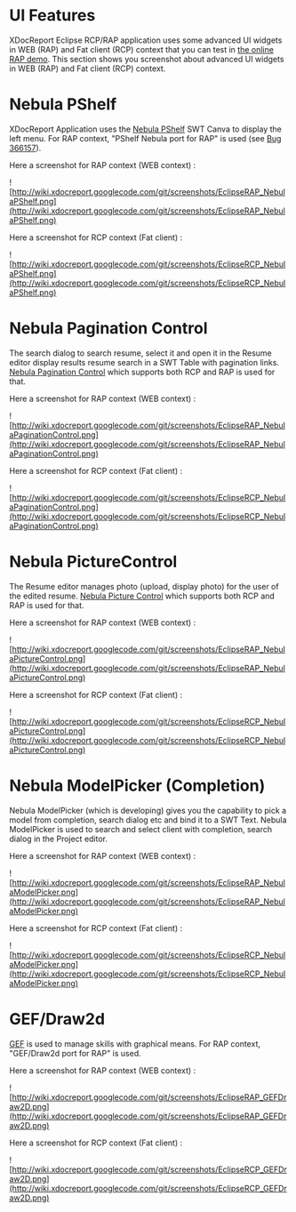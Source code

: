 # UI Features #

XDocReport Eclipse RCP/RAP application uses some advanced UI widgets in WEB (RAP) and Fat client (RCP) context that you can test in [the online RAP demo](http://xdocreport-rap.opensagres.cloudbees.net/xdocreport?startup=fr.opensagres.xdocreport.eclipse.ui.application). This section shows you screenshot about advanced UI widgets in WEB (RAP) and Fat client (RCP) context.

# Nebula PShelf #

XDocReport Application uses the [Nebula PShelf](http://www.eclipse.org/nebula/widgets/pshelf/pshelf.php) SWT Canva to display the left menu. For RAP context, "PShelf Nebula port for RAP" is used (see [Bug 366157](https://bugs.eclipse.org/bugs/show_bug.cgi?id=366157)).

Here a screenshot for RAP context (WEB context) :

![http://wiki.xdocreport.googlecode.com/git/screenshots/EclipseRAP_NebulaPShelf.png](http://wiki.xdocreport.googlecode.com/git/screenshots/EclipseRAP_NebulaPShelf.png)

Here a screenshot for RCP context (Fat client) :

![http://wiki.xdocreport.googlecode.com/git/screenshots/EclipseRCP_NebulaPShelf.png](http://wiki.xdocreport.googlecode.com/git/screenshots/EclipseRCP_NebulaPShelf.png)

# Nebula Pagination Control #

The search dialog to search resume, select it and open it in the Resume editor display results resume search in a SWT Table with pagination links. [Nebula Pagination Control](http://angelozerr.wordpress.com/2012/01/06/nebula_pagination/) which supports both RCP and RAP is used for that.

Here a screenshot for RAP context (WEB context) :

![http://wiki.xdocreport.googlecode.com/git/screenshots/EclipseRAP_NebulaPaginationControl.png](http://wiki.xdocreport.googlecode.com/git/screenshots/EclipseRAP_NebulaPaginationControl.png)

Here a screenshot for RCP context (Fat client) :

![http://wiki.xdocreport.googlecode.com/git/screenshots/EclipseRCP_NebulaPaginationControl.png](http://wiki.xdocreport.googlecode.com/git/screenshots/EclipseRCP_NebulaPaginationControl.png)

# Nebula PictureControl #

The Resume editor manages photo (upload, display photo) for the user of the edited resume. [Nebula Picture Control](http://angelozerr.wordpress.com/2012/01/06/nebula_picture/) which supports both RCP and RAP is used for that.

Here a screenshot for RAP context (WEB context) :

![http://wiki.xdocreport.googlecode.com/git/screenshots/EclipseRAP_NebulaPictureControl.png](http://wiki.xdocreport.googlecode.com/git/screenshots/EclipseRAP_NebulaPictureControl.png)

Here a screenshot for RCP context (Fat client) :

![http://wiki.xdocreport.googlecode.com/git/screenshots/EclipseRCP_NebulaPictureControl.png](http://wiki.xdocreport.googlecode.com/git/screenshots/EclipseRCP_NebulaPictureControl.png)

# Nebula ModelPicker (Completion) #

Nebula ModelPicker (which is developing) gives you the capability to pick a model from completion, search dialog etc and bind it to a SWT Text. Nebula ModelPicker is used to search and select client with completion, search dialog in the Project editor.

Here a screenshot for RAP context (WEB context) :

![http://wiki.xdocreport.googlecode.com/git/screenshots/EclipseRAP_NebulaModelPicker.png](http://wiki.xdocreport.googlecode.com/git/screenshots/EclipseRAP_NebulaModelPicker.png)

Here a screenshot for RCP context (Fat client) :

![http://wiki.xdocreport.googlecode.com/git/screenshots/EclipseRCP_NebulaModelPicker.png](http://wiki.xdocreport.googlecode.com/git/screenshots/EclipseRCP_NebulaModelPicker.png)

# GEF/Draw2d #

[GEF](http://www.eclipse.org/gef/) is used to manage skills with graphical means. For RAP context, "GEF/Draw2d port for RAP" is used.

Here a screenshot for RAP context (WEB context) :

![http://wiki.xdocreport.googlecode.com/git/screenshots/EclipseRAP_GEFDraw2D.png](http://wiki.xdocreport.googlecode.com/git/screenshots/EclipseRAP_GEFDraw2D.png)

Here a screenshot for RCP context (Fat client) :

![http://wiki.xdocreport.googlecode.com/git/screenshots/EclipseRCP_GEFDraw2D.png](http://wiki.xdocreport.googlecode.com/git/screenshots/EclipseRCP_GEFDraw2D.png)
